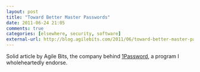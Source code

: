 ```yaml
---
layout: post  
title: "Toward Better Master Passwords"  
date: 2011-06-24 21:05  
comments: true  
categories: [elsewhere, security, software]
external-url: http://blog.agilebits.com/2011/06/toward-better-master-passwords/  
---
```


Solid article by Agile Bits, the company behind [1Password][1], a program I wholeheartedly endorse. 

   [1]: http://agilebits.com/products/1Password
